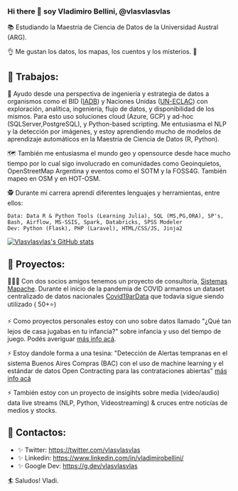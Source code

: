 ### Hi there 👋 soy Vladimiro Bellini, @vlasvlasvlas

📚 Estudiando la Maestría de Ciencia de Datos de la Universidad Austral (ARG). 

👌 Me gustan los datos, los mapas, los cuentos y los misterios. 🌌

## 🖤 Trabajos:

👷 Ayudo desde una perspectiva de ingeniería y estrategia de datos a organismos como el BID ([IADB](https://www.iadb.org/es/reforma-modernizacion-del-estado/iniciativas-mapainversiones)) y Naciones Unidas ([UN-ECLAC](https://statistics.cepal.org/portal/cepalstat/index.html?lang=es)) con exploración, analítica, ingeniería, flujo de datos, y disponibilidad de los mismos. Para esto uso soluciones cloud (Azure, GCP) y ad-hoc (SQLServer,PostgreSQL), y Python-based scripting. Me entusiasma el NLP y la detección por imágenes, y estoy aprendiendo mucho de modelos de aprendizaje automáticos en la Maestría de Ciencia de Datos (R, Python).

🗺️ También me entusiasma el mundo geo y opensource desde hace mucho tiempo por lo cual sigo involucrado en comunidades como Geoinquietos, OpenStreetMap Argentina y eventos como el SOTM y la FOSS4G. También mapeo en OSM y en HOT-OSM.

🕵 Durante mi carrera aprendí diferentes lenguajes y herramientas, entre ellos:

    Data: Data R & Python Tools (Learning Julia), SQL (MS,PG,ORA), SP's, Bash, Airflow, MS-SSIS, Spark, Databricks, SPSS Modeler
    Dev: Python (Flask), PHP (Laravel), HTML/CSS/JS, Jinja2

[![Vlasvlasvlas's GitHub stats](https://github-readme-stats.vercel.app/api?username=vlasvlasvlas)](https://github.com/vlasvlasvlas/github-readme-stats)


## 🖤 Proyectos:

🧑‍🤝‍🧑 Con dos socios amigos tenemos un proyecto de consultoría, [Sistemas Mapache](https://smapache.com.ar/es/). Durante el inicio de la pandemia de COVID armamos un dataset centralizado de datos nacionales [Covid19arData](https://github.com/SistemasMapache/Covid19arData) que todavía sigue siendo utilizado ( 50+⭐)

⚡ Como proyectos personales estoy con uno sobre datos llamado "¿Qué tan lejos de casa jugabas en tu infancia?" sobre infancia y uso del tiempo de juego. Podés averiguar [más info acá](https://docs.google.com/presentation/d/e/2PACX-1vR6HCGy6Iq3ICA2urQsDEVVJhoXhyJKK_AGJ4VQyVnf6nZVmSX6IEz6Gfo62-QaVIc-g9mGfWCle4iD/pub?start=false&loop=false&delayms=3000). 

⚡ Estoy dandole forma a una tesina: "Detección de Alertas tempranas en el sistema Buenos Aires Compras (BAC) con el uso de machine learning y el estándar de datos Open Contracting para las contrataciones abiertas" [más info acá](https://github.com/vlasvlasvlas/buenosaires_ocds_redflags)

⚡ También estoy con un proyecto de insigihts sobre media (video/audio) data live streams (NLP, Python, Videostreaming) & cruces entre noticías de medios y stocks.

## 🖤 Contactos: 
* ✨ Twitter: https://twitter.com/vlasvlasvlas
* ✨ Linkedin: https://www.linkedin.com/in/vladimirobellini/
* ✨ Google Dev: https://g.dev/vlasvlasvlas

🏄 Saludos! Vladi.
